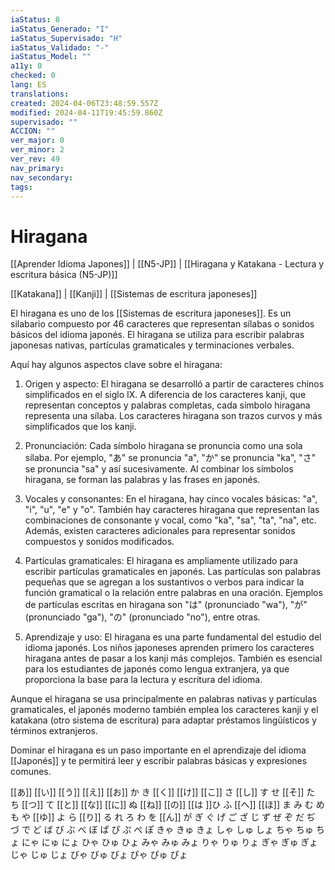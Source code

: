 ```yaml
---
iaStatus: 8
iaStatus_Generado: "I"
iaStatus_Supervisado: "H"
iaStatus_Validado: "-"
iaStatus_Model: ""
a11y: 0
checked: 0
lang: ES
translations: 
created: 2024-04-06T23:48:59.557Z
modified: 2024-04-11T19:45:59.860Z
supervisado: ""
ACCION: ""
ver_major: 0
ver_minor: 2
ver_rev: 49
nav_primary: 
nav_secondary: 
tags:
---
```

# Hiragana

[[Aprender Idioma Japones]] | [[N5-JP]] | [[Hiragana y Katakana - Lectura y escritura básica (N5-JP)]]

[[Katakana]] | [[Kanji]] | [[Sistemas de escritura japoneses]]

El hiragana es uno de los [[Sistemas de escritura japoneses]]. Es un silabario compuesto por 46 caracteres que representan sílabas o sonidos básicos del idioma japonés. El hiragana se utiliza para escribir palabras japonesas nativas, partículas gramaticales y terminaciones verbales.

Aquí hay algunos aspectos clave sobre el hiragana:

1.  Origen y aspecto: El hiragana se desarrolló a partir de caracteres chinos simplificados en el siglo IX. A diferencia de los caracteres kanji, que representan conceptos y palabras completas, cada símbolo hiragana representa una sílaba. Los caracteres hiragana son trazos curvos y más simplificados que los kanji.
    
2.  Pronunciación: Cada símbolo hiragana se pronuncia como una sola sílaba. Por ejemplo, "あ" se pronuncia "a", "か" se pronuncia "ka", "さ" se pronuncia "sa" y así sucesivamente. Al combinar los símbolos hiragana, se forman las palabras y las frases en japonés.
    
3.  Vocales y consonantes: En el hiragana, hay cinco vocales básicas: "a", "i", "u", "e" y "o". También hay caracteres hiragana que representan las combinaciones de consonante y vocal, como "ka", "sa", "ta", "na", etc. Además, existen caracteres adicionales para representar sonidos compuestos y sonidos modificados.
    
4.  Partículas gramaticales: El hiragana es ampliamente utilizado para escribir partículas gramaticales en japonés. Las partículas son palabras pequeñas que se agregan a los sustantivos o verbos para indicar la función gramatical o la relación entre palabras en una oración. Ejemplos de partículas escritas en hiragana son "は" (pronunciado "wa"), "が" (pronunciado "ga"), "の" (pronunciado "no"), entre otras.
    
5.  Aprendizaje y uso: El hiragana es una parte fundamental del estudio del idioma japonés. Los niños japoneses aprenden primero los caracteres hiragana antes de pasar a los kanji más complejos. También es esencial para los estudiantes de japonés como lengua extranjera, ya que proporciona la base para la lectura y escritura del idioma.
    

Aunque el hiragana se usa principalmente en palabras nativas y partículas gramaticales, el japonés moderno también emplea los caracteres kanji y el katakana (otro sistema de escritura) para adaptar préstamos lingüísticos y términos extranjeros.

Dominar el hiragana es un paso importante en el aprendizaje del idioma [[Japonés]] y te permitirá leer y escribir palabras básicas y expresiones comunes.

[[あ]] [[い]] [[う]] [[え]] [[お]] 
か き [[く]] [[け]] [[こ]] 
さ [[し]] す せ [[そ]] 
た ち [[つ]] て [[と]] 
[[な]] [[に]] ぬ [[ね]] [[の]] 
[[は ]]ひ ふ [[へ]] [[ほ]] 
ま み む め も 
や [[ゆ]] よ 
ら [[り]] る れ ろ 
わ を [[ん]] 
が ぎ ぐ げ ご 
ざ じ ず ぜ ぞ 
だ ぢ づ で ど 
ば び ぶ べ ぼ 
ぱ ぴ ぷ ぺ ぽ 
きゃ きゅ きょ 
しゃ しゅ しょ 
ちゃ ちゅ ちょ 
にゃ にゅ にょ 
ひゃ ひゅ ひょ 
みゃ みゅ みょ 
りゃ りゅ りょ 
ぎゃ ぎゅ ぎょ 
じゃ じゅ じょ 
びゃ びゅ びょ 
ぴゃ ぴゅ ぴょ